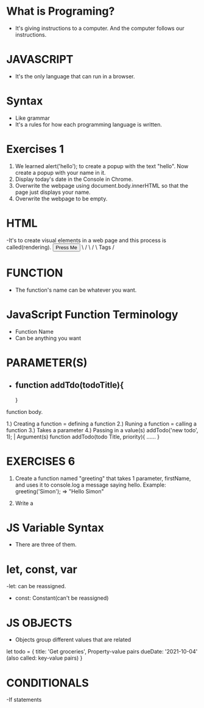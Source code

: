# What is Programing?

- It's giving instructions to a computer.
  And the computer follows our instructions.

# JAVASCRIPT

- It's the only language that can run in a browser.

# Syntax

- Like grammar
- It's a rules for how each programming language is written.

# Exercises 1

1. We learned alert('hello'); to create a popup with the text "hello".
   Now create a popup with your name in it.
2. Display today's date in the Console in Chrome.
3. Overwrite the webpage using
   document.body.innerHTML so that the page just
   displays your name.
4. Overwrite the webpage to be empty.

# HTML

-It's to create visual elements in a web page and this process is
called(rendering).
<button>Press Me</button>
\ /
\ /
\ Tags /

# FUNCTION

- The function's name can be whatever
  you want.

# JavaScript Function Terminology

- Function Name
- Can be anything you want

# PARAMETER(S)

- ## function addTdo(todoTitle){
  }

function body.

1.) Creating a function = defining a function
2.) Runing a function = calling a function
3.) Takes a parameter
4.) Passing in a value(s)
addTodo('new todo', 1);
|
Argument(s)
function addTodo(todo Title, priority){
......
}

# EXERCISES 6

1. Create a function named "greeting" that takes 1 parameter,
   firstName, and uses it to console.log a message saying hello.
   Example: greeting('Simon'); => "Hello Simon"

2. Write a

# JS Variable Syntax

- There are three of them.

# let, const, var

-let: can be reassigned.

- const: Constant(can't be reassigned)

# JS OBJECTS

- Objects group different values that are related

let todo = {
title: 'Get groceries', Property-value pairs
dueDate: '2021-10-04' (also called: key-value pairs)
}

# CONDITIONALS

-If statements
